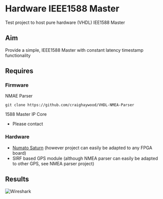 # Hardware IEEE1588 Master
Test project to host pure hardware (VHDL) IEE1588 Master 

## Aim
Provide a simple, IEEE1588 Master with constant latency timestamp functionality

## Requires

### Firmware
NMAE Parser
```
git clone https://github.com/craighaywood/VHDL-NMEA-Parser
```
1588 Master IP Core  
- Please contact

### Hardware
- [Numato Saturn](http://numato.com/saturn-spartan-6-fpga-development-board-with-ddr-sdram/) (however project can easily be adapted to any FPGA board)
- SIRF based GPS module (although NMEA parser can easily be adapted to other GPS, see NMEA parser project)


## Results
![Wireshark](https://raw.githubusercontent.com/craighaywood/IEEE1588-Master-VHDL/master/data/screenshot.png)
